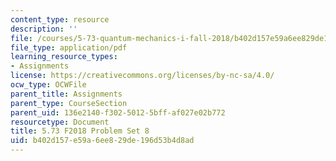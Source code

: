 ```yaml
---
content_type: resource
description: ''
file: /courses/5-73-quantum-mechanics-i-fall-2018/b402d157e59a6ee829de196d53b4d8ad_MIT5_73F18_PSet8.pdf
file_type: application/pdf
learning_resource_types:
- Assignments
license: https://creativecommons.org/licenses/by-nc-sa/4.0/
ocw_type: OCWFile
parent_title: Assignments
parent_type: CourseSection
parent_uid: 136e2140-f302-5012-5bff-af027e02b772
resourcetype: Document
title: 5.73 F2018 Problem Set 8
uid: b402d157-e59a-6ee8-29de-196d53b4d8ad
---
```

